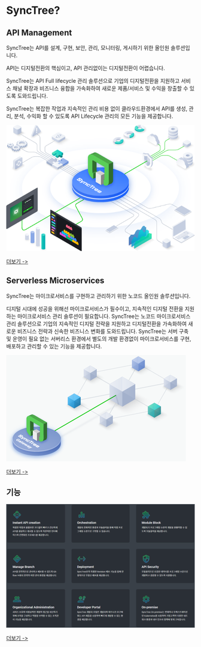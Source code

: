 # SyncTree?

## API Management

SyncTree는 API를 설계, 구현, 보안, 관리, 모니터링, 게시하기 위한 올인원 솔루션입니다.

API는 디지털전환의 핵심이고, API 관리없이는 디지털전환이 어렵습니다. 

SyncTree는 API Full lifecycle 관리 솔루션으로 기업의 디지털전환을 지원하고 서비스 채널 확장과 비즈니스 융합을 가속화하여 새로운 제품/서비스 및 수익을 창출할 수 있도록 도와드립니다. 

SyncTree는 복잡한 작업과 지속적인 관리 비용 없이 클라우드환경에서 API를 생성, 관리, 분석, 수익화 할 수 있도록 API Lifecycle 관리의 모든 기능을 제공합니다.

![](.gitbook/assets/image%20%2837%29.png)

[더보기 -&gt;](https://synctree101.com/apiManagement.html)

## Serverless Microservices

SyncTree는 마이크로서비스를 구현하고 관리하기 위한 노코드 올인원 솔루션입니다.

디지털 시대에 성공을 위해선 마이크로서비스가 필수이고, 지속적인 디지털 전환을 지원하는 마이크로서비스 관리 솔루션이 필요합니다. SyncTree는 노코드 마이크로서비스 관리 솔루션으로 기업의 지속적인 디지털 전략을 지원하고 디지털전환을 가속화하여 새로운 비즈니스 전략과 신속한 비즈니스 변화를 도와드립니다. SyncTree는 서버 구축 및 운영이 필요 없는 서버리스 환경에서 별도의 개발 환경없이 마이크로서비스를 구현, 배포하고 관리할 수 있는 기능을 제공합니다.

![](.gitbook/assets/image%20%2835%29.png)

[더보기 -&gt;](https://synctree101.com/microService.html)

## 기능

![](.gitbook/assets/image%20%2833%29.png)

[더보기 -&gt;](https://synctree101.com/features.html)

